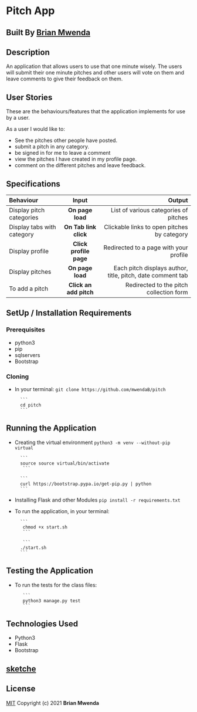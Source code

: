 # Pitch App

## Built By [Brian Mwenda](https://github.com/mwendaB)

## Description
An application that allows users to use that one minute wisely. The users will submit their one minute pitches and other users will vote on them and leave comments to give their feedback on them.


## User Stories
These are the behaviours/features that the application implements for use by a user.

As a user I would like to:
* See the pitches other people have posted.
* submit a pitch in any category.
* be signed in for me to leave a comment
* view the pitches I have created in my profile page.
* comment on the different pitches and leave feedback.

## Specifications
| Behaviour | Input | Output |
| :---------------- | :---------------: | ------------------: |
| Display pitch categories | **On page load** | List of various categories of pitches |
| Display tabs with  category | **On Tab link click** | Clickable links to open pitches by category |
| Display profile | **Click profile page** | Redirected to a page with your profile |
| Display pitches | **On page load** | Each pitch displays author, title, pitch, date comment tab |
| To add a pitch  | **Click an add pitch** | Redirected to the pitch collection form|


## SetUp / Installation Requirements
### Prerequisites
* python3
* pip
* sqlservers
* Bootstrap

### Cloning
* In your terminal:
        ```
        git clone https://github.com/mwendaB/pitch
        ```

        ```
        cd pitch
        ```

## Running the Application
* Creating the virtual environment
        ```
        python3 -m venv --without-pip virtual
        ```

        ```
        source source virtual/bin/activate
         ```

        ```
        curl https://bootstrap.pypa.io/get-pip.py | python
        ```

* Installing Flask and other Modules
       ```
         pip install -r requirements.txt
         ```

* To run the application, in your terminal:

        ```
         chmod +x start.sh
         ```

         ```
        ./start.sh
        ```

## Testing the Application
* To run the tests for the class files:
         
         ```
         python3 manage.py test
         ```

## Technologies Used
* Python3
* Flask
* Bootstrap
## [sketche](https://www.figma.com/file/PmU0tyOTW6RVrqRcI8gSfQ/pitch-app?node-id=2%3A9)

## License
[MIT](license)
Copyright (c) 2021 **Brian Mwenda**